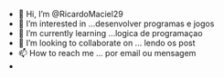 - 👋 Hi, I’m @RicardoMaciel29
- 👀 I’m interested in ...desenvolver programas e jogos
- 🌱 I’m currently learning ...logica de programaçao
- 💞️ I’m looking to collaborate on ...   lendo os post
- 📫 How to reach me ...  por email ou mensagem
- 

<!---
RicardoMaciel29/RicardoMaciel29 is a ✨ special ✨ repository because its `README.md` (this file) appears on your GitHub profile.
You can click the Preview link to take a look at your changes.
--->
